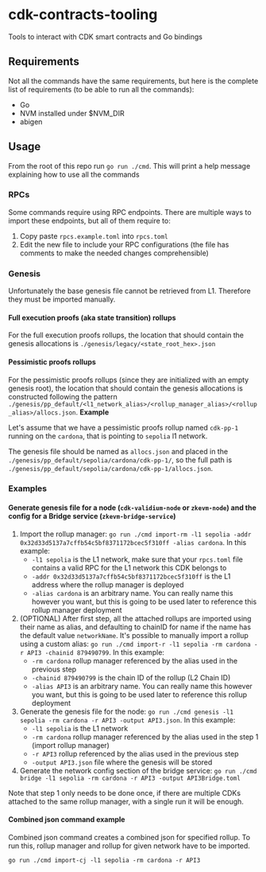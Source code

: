 # cdk-contracts-tooling

Tools to interact with CDK smart contracts and Go bindings

## Requirements

Not all the commands have the same requirements, but here is the complete list of requirements (to be able to run all the commands):

- Go
- NVM installed under $NVM_DIR
- abigen

## Usage

From the root of this repo run `go run ./cmd`. This will print a help message explaining how to use all the commands

### RPCs

Some commands require using RPC endpoints. There are multiple ways to import these endpoints, but all of them require to:

1. Copy paste `rpcs.example.toml` into `rpcs.toml`
2. Edit the new file to include your RPC configurations (the file has comments to make the needed changes comprehensible)

### Genesis

Unfortunately the base genesis file cannot be retrieved from L1. Therefore they must be imported manually.

#### Full execution proofs (aka state transition) rollups

For the full execution proofs rollups, the location that should contain the genesis allocations is `./genesis/legacy/<state_root_hex>.json`

#### Pessimistic proofs rollups

For the pessimistic proofs rollups (since they are initialized with an empty genesis root), the location that should contain the genesis allocations is constructed following the pattern `./genesis/pp_default/<l1_network_alias>/<rollup_manager_alias>/<rollup_alias>/allocs.json`.
**Example**

Let's assume that we have a pessimistic proofs rollup named `cdk-pp-1` running on the `cardona`, that is pointing to `sepolia` l1 network.

The genesis file should be named as `allocs.json` and placed in the `./genesis/pp_default/sepolia/cardona/cdk-pp-1/`, so the full path is `./genesis/pp_default/sepolia/cardona/cdk-pp-1/allocs.json`.

### Examples

#### Generate genesis file for a node (`cdk-validium-node` or `zkevm-node`) and the config for a Bridge service (`zkevm-bridge-service`)

1. Import the rollup manager: `go run ./cmd import-rm -l1 sepolia -addr 0x32d33d5137a7cffb54c5bf8371172bcec5f310ff -alias cardona`. In this example:
    - `-l1 sepolia` is the L1 network, make sure that your `rpcs.toml` file contains a valid RPC for the L1 network this CDK belongs to
    - `-addr 0x32d33d5137a7cffb54c5bf8371172bcec5f310ff` is the L1 address where the rollup manager is deployed
    - `-alias cardona` is an arbitrary name. You can really name this however you want, but this is going to be used later to reference this rollup manager deployment
2. (OPTIONAL) After first step, all the attached rollups are imported using their name as alias, and defaulting to chainID for name if the name has the default value `networkName`. It's possible to manually import a rollup using a custom alias: `go run ./cmd import-r -l1 sepolia -rm cardona -r API3 -chainid 879490799`. In this example:
    - `-rm cardona` rollup manager referenced by the alias used in the previous step
    - `-chainid 879490799` is the chain ID of the rollup (L2 Chain ID)
    - `-alias API3` is an arbitrary name. You can really name this however you want, but this is going to be used later to reference this rollup deployment
3. Generate the genesis file for the node: `go run ./cmd genesis -l1 sepolia -rm cardona -r API3 -output API3.json`. In this example:
    - `-l1 sepolia` is the L1 network
    - `-rm cardona` rollup manager referenced by the alias used in the step 1 (import rollup manager)
    - `-r API3` rollup referenced by the alias used in the previous step
    - `-output API3.json` file where the genesis will be stored
4. Generate the network config section of the bridge service: `go run ./cmd bridge -l1 sepolia -rm cardona -r API3 -output API3Bridge.toml`

Note that step 1 only needs to be done once, if there are multiple CDKs attached to the same rollup manager, with a single run it will be enough.

#### Combined json command example

Combined json command creates a combined json for specified rollup. To run this, rollup manager and rollup for given network have to be imported. 

`go run ./cmd import-cj -l1 sepolia -rm cardona -r API3`
